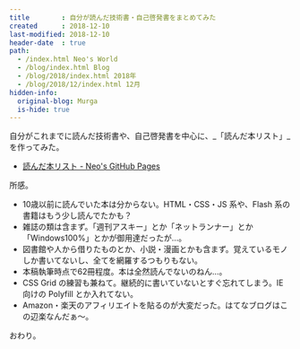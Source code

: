 ```yaml
---
title        : 自分が読んだ技術書・自己啓発書をまとめてみた
created      : 2018-12-10
last-modified: 2018-12-10
header-date  : true
path:
  - /index.html Neo's World
  - /blog/index.html Blog
  - /blog/2018/index.html 2018年
  - /blog/2018/12/index.html 12月
hidden-info:
  original-blog: Murga
  is-hide: true
---
```


自分がこれまでに読んだ技術書や、自己啓発書を中心に、_「読んだ本リスト」_を作ってみた。

- [読んだ本リスト - Neo's GitHub Pages](https://neos21.github.io/book-list.html)

所感。

- 10歳以前に読んでいた本は分からない。HTML・CSS・JS 系や、Flash 系の書籍はもう少し読んでたかも？
- 雑誌の類は含まず。「週刊アスキー」とか「ネットランナー」とか「Windows100%」とかが御用達だったが…。
- 図書館や人から借りたものとか、小説・漫画とかも含まず。覚えているモノしか書いてないし、全てを網羅するつもりもない。
- 本稿執筆時点で62冊程度。本は全然読んでないのねん…。
- CSS Grid の練習も兼ねて。継続的に書いていないとすぐ忘れてしまう。IE 向けの Polyfill とか入れてない。
- Amazon・楽天のアフィリエイトを貼るのが大変だった。はてなブログはこの辺楽なんだぁ〜。

おわり。
